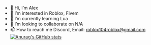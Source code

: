 - 👋 Hi, I’m Alex
- 👀 I’m interested in Roblox, Fivem
- 🌱 I’m currently learning Lua
- 💞️ I’m looking to collaborate on N/A
- 📫 How to reach me Discord, Email: roblox104roblox@gmail.com
[![Anurag's GitHub stats](https://github-readme-stats.vercel.app/api?username=roblox-afk)](https://github.com/anuraghazra/github-readme-stats)
